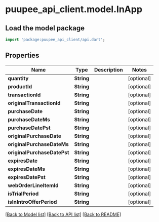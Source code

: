 # puupee_api_client.model.InApp

## Load the model package
```dart
import 'package:puupee_api_client/api.dart';
```

## Properties
Name | Type | Description | Notes
------------ | ------------- | ------------- | -------------
**quantity** | **String** |  | [optional] 
**productId** | **String** |  | [optional] 
**transactionId** | **String** |  | [optional] 
**originalTransactionId** | **String** |  | [optional] 
**purchaseDate** | **String** |  | [optional] 
**purchaseDateMs** | **String** |  | [optional] 
**purchaseDatePst** | **String** |  | [optional] 
**originalPurchaseDate** | **String** |  | [optional] 
**originalPurchaseDateMs** | **String** |  | [optional] 
**originalPurchaseDatePst** | **String** |  | [optional] 
**expiresDate** | **String** |  | [optional] 
**expiresDateMs** | **String** |  | [optional] 
**expiresDatePst** | **String** |  | [optional] 
**webOrderLineItemId** | **String** |  | [optional] 
**isTrialPeriod** | **String** |  | [optional] 
**isInIntroOfferPeriod** | **String** |  | [optional] 

[[Back to Model list]](../README.md#documentation-for-models) [[Back to API list]](../README.md#documentation-for-api-endpoints) [[Back to README]](../README.md)


